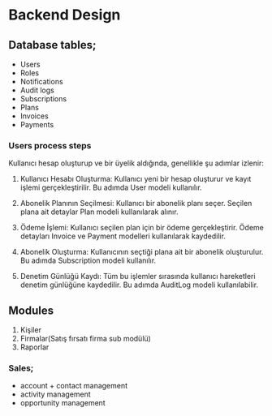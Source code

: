 # Backend Design

## Database tables;

-   Users
-   Roles
-   Notifications
-   Audit logs
-   Subscriptions
-   Plans
-   Invoices
-   Payments

### Users process steps

Kullanıcı hesap oluşturup ve bir üyelik aldığında, genellikle şu adımlar izlenir:

1. Kullanıcı Hesabı Oluşturma:
   Kullanıcı yeni bir hesap oluşturur ve kayıt işlemi gerçekleştirilir.
   Bu adımda User modeli kullanılır.

2. Abonelik Planının Seçilmesi:
   Kullanıcı bir abonelik planı seçer.
   Seçilen plana ait detaylar Plan modeli kullanılarak alınır.

3. Ödeme İşlemi:
   Kullanıcı seçilen plan için bir ödeme gerçekleştirir.
   Ödeme detayları Invoice ve Payment modelleri kullanılarak kaydedilir.

4. Abonelik Oluşturma:
   Kullanıcının seçtiği plana ait bir abonelik oluşturulur.
   Bu adımda Subscription modeli kullanılır.

5. Denetim Günlüğü Kaydı:
   Tüm bu işlemler sırasında kullanıcı hareketleri denetim günlüğüne kaydedilir.
   Bu adımda AuditLog modeli kullanılabilir.

## Modules

1. Kişiler
2. Firmalar(Satış fırsatı firma sub modülü)
3. Raporlar

### Sales;
- account + contact management
- activity management
- opportunity management